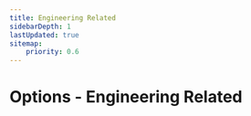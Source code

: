 ```yaml
---
title: Engineering Related
sidebarDepth: 1
lastUpdated: true
sitemap:
    priority: 0.6
---
```

# Options - Engineering Related
